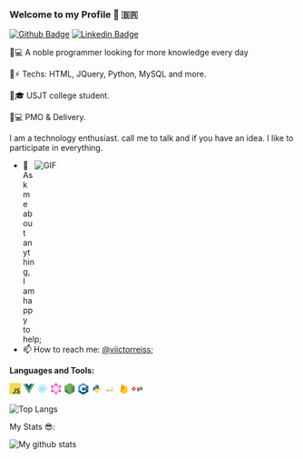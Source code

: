 ### Welcome to my Profile 👋 🇧🇷

[![Github Badge](https://img.shields.io/badge/-Github-000?style=flat-square&logo=Github&logoColor=white&link=https://github.com/Viictorreiss)](https://github.com/Viictorreiss)
[![Linkedin Badge](https://img.shields.io/badge/-LinkedIn-blue?style=flat-square&logo=Linkedin&logoColor=white&link=https://www.linkedin.com/in/victormendesreis/)](https://www.linkedin.com/in/victormendesreis/)

 🔸💻 A noble programmer looking for more knowledge every day
 
 🔸⚡️ Techs: HTML, JQuery, Python, MySQL and more.

 🔸🎓 USJT college student.

 🔸💻 PMO & Delivery.


I am a technology enthusiast. call me to talk and if you have an idea. I like to participate in everything.

  <img align="right" alt="GIF" src="https://github.com/abhisheknaiidu/abhisheknaiidu/blob/master/code.gif?raw=true" width="460" height="300" />
  
- 💬 Ask me about anything, I am happy to help;
- 📫 How to reach me: [@viictorreiss](https://twitter.com/viictorreiss);


**Languages and Tools:**  

<code><img height="20" src="https://raw.githubusercontent.com/github/explore/80688e429a7d4ef2fca1e82350fe8e3517d3494d/topics/javascript/javascript.png"></code>
<code><img height="20" src="https://raw.githubusercontent.com/github/explore/80688e429a7d4ef2fca1e82350fe8e3517d3494d/topics/vue/vue.png"></code>
<code><img height="20" src="https://raw.githubusercontent.com/github/explore/80688e429a7d4ef2fca1e82350fe8e3517d3494d/topics/react/react.png"></code>
<code><img height="20" src="https://raw.githubusercontent.com/github/explore/5c058a388828bb5fde0bcafd4bc867b5bb3f26f3/topics/graphql/graphql.png"></code>
<code><img height="20" src="https://raw.githubusercontent.com/github/explore/80688e429a7d4ef2fca1e82350fe8e3517d3494d/topics/nodejs/nodejs.png"></code>
<code><img height="20" src="https://raw.githubusercontent.com/github/explore/80688e429a7d4ef2fca1e82350fe8e3517d3494d/topics/cpp/cpp.png"></code>
<code><img height="20" src="https://raw.githubusercontent.com/github/explore/80688e429a7d4ef2fca1e82350fe8e3517d3494d/topics/python/python.png"></code>
<code><img height="20" src="https://raw.githubusercontent.com/github/explore/80688e429a7d4ef2fca1e82350fe8e3517d3494d/topics/mysql/mysql.png"></code>
<code><img height="20" src="https://raw.githubusercontent.com/github/explore/80688e429a7d4ef2fca1e82350fe8e3517d3494d/topics/firebase/firebase.png"></code>
<code><img height="20" src="https://raw.githubusercontent.com/github/explore/80688e429a7d4ef2fca1e82350fe8e3517d3494d/topics/git/git.png"></code>

<img src="https://camo.githubusercontent.com/3cbf7a67317085a9eeb3b12938d53a4f3beb301c8035797483a4e0ecdfedd024/68747470733a2f2f6769746875622d726561646d652d73746174732e76657263656c2e6170702f6170692f746f702d6c616e67732f3f757365726e616d653d76696963746f727265697373266c61796f75743d636f6d70616374267468656d653d6d69646e696768742d707572706c65" alt="Top Langs" data-canonical-src="https://github-readme-stats.vercel.app/api/top-langs/?username=viictorreiss&amp;layout=compact&amp;theme=midnight-purple" style="max-width:100%;">

My Stats 😎:

<img src="https://camo.githubusercontent.com/94648281105c490f1b025076f943d47d0f01bea2c651039aa799bb31a4313610/68747470733a2f2f6769746875622d726561646d652d73746174732e76657263656c2e6170702f6170693f757365726e616d653d76696963746f7272656973732673686f775f69636f6e733d74727565267468656d653d6d69646e696768742d707572706c65" alt="My github stats" data-canonical-src="https://github-readme-stats.vercel.app/api?username=viictorreiss&amp;show_icons=true&amp;theme=midnight-purple" style="max-width:100%;">


